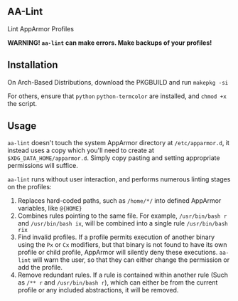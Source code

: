 ## AA-Lint

Lint AppArmor Profiles

**WARNING! `aa-lint` can make errors. Make backups of your profiles!**

## Installation

On Arch-Based Distributions, download the PKGBUILD and run `makepkg -si`

For others, ensure that `python` `python-termcolor` are installed, and `chmod +x` the script. 

## Usage

`aa-lint` doesn't touch the system AppArmor directory at `/etc/apparmor.d`, it instead uses a copy which you'll need to create at `$XDG_DATA_HOME/apparmor.d`. Simply copy pasting and setting appropriate permissions will suffice. 

`aa-lint` runs without user interaction, and performs numerous linting stages on the profiles:

1. Replaces hard-coded paths, such as `/home/*/` into defined AppArmor variables, like `@{HOME}`
2. Combines rules pointing to the same file. For example, `/usr/bin/bash r` and `/usr/bin/bash ix`, will be combined into a single rule `/usr/bin/bash rix`
3. Find invalid profiles. If a profile permits execution of another binary using the `Px` or `Cx` modifiers, but that binary is not found to have its own profile or child profile, AppArmor will silently deny these executions. `aa-lint` will warn the user, so that they can either change the permission or add the profile.
4. Remove redundant rules. If a rule is contained within another rule (Such as `/** r`  and `/usr/bin/bash r`), which can either be from the current profile or any included abstractions, it will be removed.